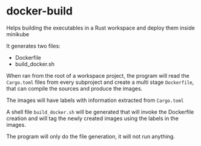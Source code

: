# docker-build

Helps building the executables in a Rust workspace and deploy them inside minikube

It generates two files:
- Dockerfile
- build_docker.sh

When ran from the root of a workspace project, the program will read the `Cargo.toml` 
files from every subproject and create a multi stage `Dockerfile`, that can compile the 
sources and produce the images.

The images will have labels with information extracted from `Cargo.toml`

A shell file `build_docker.sh` will be generated that will invoke the Dockerfile creation
and will tag the newly created images using the labels in the images.

The program will only do the file generation, it will not run anything.
